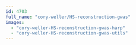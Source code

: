 ```yaml
---
id: 4703
full_name: "cory-weller/HS-reconstruction-gwas"
images: 
  - "cory-weller-HS-reconstruction-gwas-harp"
  - "cory-weller-HS-reconstruction-gwas-utils"
---
```

